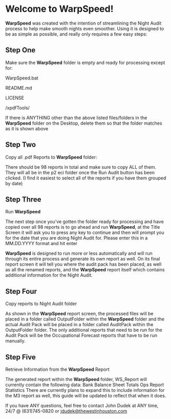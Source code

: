  
# Welcome to WarpSpeed!
**WarpSpeed** was created with the intention of streamlining the Night Audit process to help make smooth nights even smoother. Using it is designed to be as simple as possible, and really only requires a few easy steps:
## Step One
Make sure the **WarpSpeed** folder is empty and ready for processing except for:

WarpSpeed.bat

README.md

LICENSE

/xpdfTools/
 
If there is ANYTHING other than the above listed files/folders in the **WarpSpeed** folder on the Desktop, delete them so that the folder matches as it is shown above

## Step Two
Copy all .pdf Reports to **WarpSpeed** folder:
 
There should be 98 reports in total and make sure to copy ALL of them. They will all be in the p2 eci folder once the Run Audit button has been clicked. (I find it easiest to select all of the reports if you have them grouped by date)
 
## Step Three
Run **WarpSpeed**
 
The next step once you’ve gotten the folder ready for processing and have copied over all 98 reports is to go ahead and run **WarpSpeed**, at the Title Screen it will ask you to press any key to continue and then will prompt you for the date that you are doing Night Audit for. Please enter this in a MM.DD.YYYY format and hit enter
 
**WarpSpeed** is designed to run more or less automatically and will run through its entire process and generate its own report as well. On its final report screen it will tell you where the audit pack has been placed, as well as all the renamed reports, and the **WarpSpeed** report itself which contains additional information for the Night Audit.

## Step Four
Copy reports to Night Audit folder

As shown in the **WarpSpeed** report screen, the processed files will be placed in a folder called OutputFolder within the **WarpSpeed** folder and the actual Audit Pack will be placed in a folder called AuditPack within the OutputFolder folder. The only additional reports that need to be run for the Audit Pack will be the Occupational Forecast reports that have to be run manually.

## Step Five
Retrieve Information from the **WarpSpeed** Report
 
The generated report within the **WarpSpeed** folder, WS_Report will currently contain the following data:
Bank Balance Sheet Totals
Ops Report Statistics
There are currently plans to expand this to include information for the M3 report as well, this guide will be updated to reflect that when it does.


If you have ANY questions, feel free to contact John Dudek at ANY time, 24/7 @ (631)745-0820 or jdudek@thewestinhouston.com

